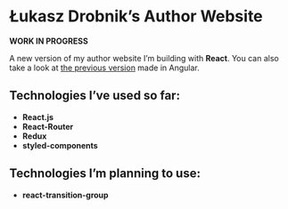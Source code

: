 # Łukasz Drobnik’s Author Website

**WORK IN PROGRESS**

A new version of my author website I’m building with **React**. You can also take a look at  [the previous version](https://github.com/ldrobnik/drobnik.co) made in Angular.

## Technologies I’ve used so far:

* **React.js**
* **React-Router**
* **Redux**
* **styled-components**

## Technologies I’m planning to use:
* **react-transition-group**